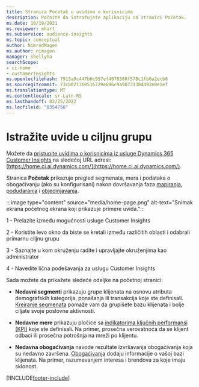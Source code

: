 ```yaml
---
title: Stranica Početak u uvidima o korisnicima
description: Počnite da istražujete aplikaciju na stranici Početak.
ms.date: 10/19/2021
ms.reviewer: mhart
ms.subservice: audience-insights
ms.topic: conceptual
author: NimrodMagen
ms.author: nimagen
manager: shellyha
searchScope:
- ci-home
- customerInsights
ms.openlocfilehash: 7915a9c447b6c957ef4078380f578c1fb0a2ecb8
ms.sourcegitcommit: 73cb021760516729e696c9a90731304d92e0e1ef
ms.translationtype: MT
ms.contentlocale: sr-Latn-RS
ms.lasthandoff: 02/25/2022
ms.locfileid: "8354756"
---
```

# <a name="explore-audience-insights"></a>Istražite uvide u ciljnu grupu

Možete da [pristupite uvidima o korisnicima iz usluge Dynamics 365 Customer Insights](https://home.ci.ai.dynamics.com/) na sledećoj URL adresi: [https://home.ci.ai.dynamics.com/](https://home.ci.ai.dynamics.com/).

Stranica **Početak** prikazuje pregled segmenata, mera i podataka o obogaćivanju (ako su konfigurisani) nakon dovršavanja faza [mapiranja](map-entities.md), [podudaranja](match-entities.md) i [objedinjavanja](merge-entities.md).

:::image type="content" source="media/home-page.png" alt-text="Snimak ekrana početnog ekrana koji prikazuje primere uvida.":::

1 - Prelazite između mogućnosti usluge Customer Insights 

2 - Koristite levo okno da biste se kretali između različitih oblasti i odabrali primarnu ciljnu grupu

3 - Saznajte u kom okruženju radite i upravljajte okruženjima kao administrator

4 - Navedite lična podešavanja za uslugu Customer Insights

Sada možete da prikažete sledeće odeljke na početnoj stranici:

- **Nedavni segmenti** prikazuju grupe klijenata na osnovu atributa demografskih kategorija, ponašanja ili transakcija koje ste definisali. [Kreiranje segmenata](segments.md) pomaže vam da grupišete bazu klijenata i bolje ciljate svoje poslovne aktivnosti.

- **Nedavne mere** prikazuju pločice sa [indikatorima ključnih performansi (KPI)](measures.md) koje ste definisali. Na primer, prosečna verovatnoća da se klijent odbaci ili prosečna potrošnja na mreži po klijentu.

- **Nedavna obogaćivanja** navode rezultate izvršavanja obogaćivanja koja su nedavno završena. [Obogaćivanja](enrichment-hub.md) dodaju informacije o vašoj bazi klijenata. Na primer, razumevanjem interesa i brendova za koje imaju sklonost.


[!INCLUDE[footer-include](../includes/footer-banner.md)]
